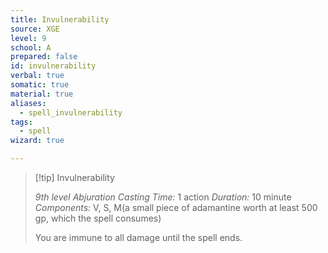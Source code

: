 ```yaml
---
title: Invulnerability
source: XGE
level: 9
school: A
prepared: false
id: invulnerability
verbal: true
somatic: true
material: true
aliases:
  - spell_invulnerability
tags:
  - spell
wizard: true

---
```

>[!tip] Invulnerability
>
> *9th level Abjuration*
> *Casting Time:* 1 action
> *Duration:* 10 minute
> *Components:* V, S, M(a small piece of adamantine worth at least 500 gp, which the spell consumes)
>
>You are immune to all damage until the spell ends.
>

